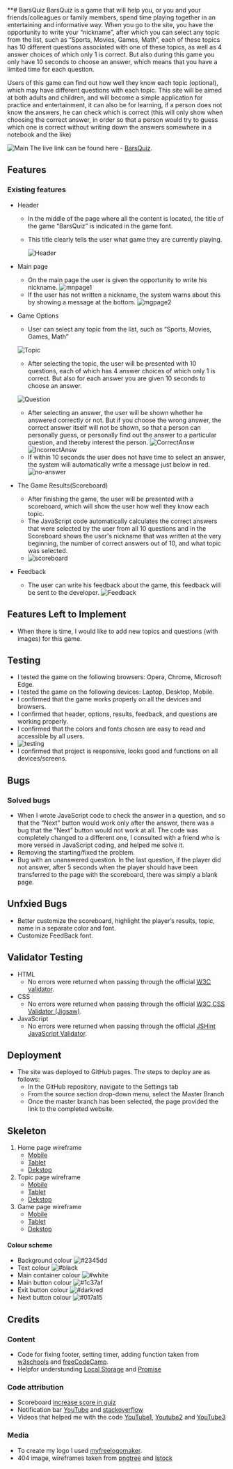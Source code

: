 
**# BarsQuiz
BarsQuiz is a game that will help you, or you and your friends/colleagues or family members, spend time playing together in an entertaining and informative way. When you go to the site, you have the opportunity to write your “nickname”, after which you can select any topic from the list, such as “Sports, Movies, Games, Math”, each of these topics has 10 different questions associated with one of these topics, as well as 4 answer choices of which only 1 is correct. But also during this game you only have 10 seconds to choose an answer, which means that you have a limited time for each question.

Users of this game can find out how well they know each topic (optional), which may have different questions with each topic. This site will be aimed at both adults and children, and will become a simple application for practice and entertainment, it can also be for learning, if a person does not know the answers, he can check which is correct (this will only show when choosing the correct answer, in order so that a person would try to guess which one is correct without writing down the answers somewhere in a notebook and the like)

![Main](assets/gallery/readme-photo/main.png)
The live link can be found here - [BarsQuiz](https://barsllvl.github.io/barsquiz/).

## Features
### Existing features
- Header
    - In the middle of the page where all the content is located, the title of the game “BarsQuiz” is indicated in the game font.
    - This title clearly tells the user what game they are currently playing.

        ![Header](assets/gallery/readme-photo/header.png)

- Main page
    - On the main page the user is given the opportunity to write his nickname.
    ![mnpage1](assets/gallery/readme-photo/mnpage1.png)
    - If the user has not written a nickname, the system warns about this by showing a message at the bottom.
    ![mgpage2](assets/gallery/readme-photo/mnpage2.png)

- Game Options
    - User can select any topic from the list, such as “Sports, Movies, Games, Math”

    ![Topic](assets/gallery/readme-photo/topic.png)
    - After selecting the topic, the user will be presented with 10 questions, each of which has 4 answer choices of which only 1 is correct. But also for each answer you are given 10 seconds to choose an answer.

    ![Question](assets/gallery/readme-photo/choice.png)
    - After selecting an answer, the user will be shown whether he answered correctly or not. But if you choose the wrong answer, the correct answer itself will not be shown, so that a person can personally guess, or personally find out the answer to a particular question, and thereby interest the person.
    ![CorrectAnsw](assets/gallery/readme-photo/correctAnsw.png)
    ![IncorrectAnsw](assets/gallery/readme-photo/incorrectAnsw.png)
    - If within 10 seconds the user does not have time to select an answer, the system will automatically write a message just below in red.
    ![no-answer](assets/gallery/readme-photo/no-answer.png)
- The Game Results(Scoreboard)
    - After finishing the game, the user will be presented with a scoreboard, which will show the user how well they know each topic.
    - The JavaScript code automatically calculates the correct answers that were selected by the user from all 10 questions and in the Scoreboard shows the user's nickname that was written at the very beginning, the number of correct answers out of 10, and what topic was selected.
    - ![scoreboard](assets/gallery/readme-photo/scoreboard.png)

- Feedback
    - The user can write his feedback about the game, this feedback will be sent to the developer.
    ![Feedback](assets/gallery/readme-photo/feedback.png)
## Features Left to Implement
- When there is time, I would like to add new topics and questions (with images) for this game.
## Testing
- I tested the game on the following browsers: Opera, Chrome, Microsoft Edge.
- I tested the game on the following devices: Laptop, Desktop, Mobile.
- I confirmed that the game works properly on all the devices and browsers.
- I confirmed that header, options, results, feedback, and questions are working properly.
- I confirmed that the colors and fonts chosen are easy to read and accessible by all users.
- ![testing](assets/gallery/readme-photo/testing.png)
- I confirmed that project is responsive, looks good and functions on all devices/screens.
## Bugs
### Solved bugs
- When I wrote JavaScript code to check the answer in a question, and so that the “Next” button would work only after the answer, there was a bug that the “Next” button would not work at all. The code was completely changed to a different one, I consulted with a friend who is more versed in JavaScript coding, and helped me solve it.
- Removing the starting/fixed the problem.
- Bug with an unanswered question. In the last question, if the player did not answer, after 5 seconds when the player should have been transferred to the page with the scoreboard, there was simply a blank page.
## Unfxied Bugs
- Better customize the scoreboard, highlight the player’s results, topic, name in a separate color and font.
- Customize FeedBack font.
## Validator Testing
- HTML
    - No errors were returned when passing through the official [W3C validator](https://validator.w3.org/#validate_by_uri).
- CSS
    - No errors were returned when passing through the official [W3C CSS Validator (Jigsaw)](https://jigsaw.w3.org/css-validator/).
- JavaScript
    - No errors were returned when passing through the official [JSHint JavaScript Validator](https://jshint.com).
## Deployment
- The site was deployed to GitHub pages. The steps to deploy are as follows:
    - In the GitHub repository, navigate to the Settings tab
    - From the source section drop-down menu, select the Master Branch
    - Once the master branch has been selected, the page provided the link to the completed website.

## Skeleton
1. Home page wireframe
    - [Mobile](https://github.com/BarslLVl/barsquiz/blob/main/assets/wireframes/home/phone.png)
    - [Tablet](https://github.com/BarslLVl/barsquiz/blob/main/assets/wireframes/home/tablet.png)
    - [Dekstop](https://github.com/BarslLVl/barsquiz/blob/main/assets/wireframes/home/dekstop.png)
2. Topic page wireframe
    - [Mobile](https://github.com/BarslLVl/barsquiz/blob/main/assets/wireframes/topic/phone.png)
    - [Tablet](https://github.com/BarslLVl/barsquiz/blob/main/assets/wireframes/topic/tablet.png)
    - [Dekstop](https://github.com/BarslLVl/barsquiz/blob/main/assets/wireframes/topic/dekstop.png)
3. Game page wireframe
    - [Mobile](https://github.com/BarslLVl/barsquiz/blob/main/assets/wireframes/game/phone.png)
    - [Tablet](https://github.com/BarslLVl/barsquiz/blob/main/assets/wireframes/game/tablet.png)
    - [Dekstop](https://github.com/BarslLVl/barsquiz/blob/main/assets/wireframes/game/dekstop.png)
#### Colour scheme
- Background colour  ![#2345dd](https://placehold.co/5x5/2345dd/2345dd)<br>
- Text colour ![#black](https://placehold.co/5x5/black/black)<br>
- Main container colour ![#white](https://placehold.co/5x5/white/white)<br>
- Main button colour ![#1c37af](https://placehold.co/5x5/1c37af/1c37af)<br>
- Exit button colour ![#darkred](https://placehold.co/5x5/darkred/darkred)<br>
- Next button colour ![#017a15](https://placehold.co/5x5/017a15/017a15)<br>
## Credits
### Content
- Code for fixing footer, setting timer, adding function taken from [w3schools](https://www.w3schools.com) and [freeCodeCamp](https://www.freecodecamp.org).
 - Helpfor understunding [Local Storage](https://javascript.info/localstorage) and [Promise](https://gomakethings.com/promise-based-xhr/)
 ### Code attribution
 - Scoreboard [increase score in quiz](https://stackoverflow.com/questions/70953748/increase-score-in-quiz-using-javascript)
 - Notification bar [YouTube](https://www.youtube.com/watch?v=mkNITfM1gm8&ab_channel=GreatStack) and [stackoverflow](https://stackoverflow.com/questions/39646065/make-notification-bar-slide-up-from-the-bottom)
 - Videos that helped me with the code [YouTube1](https://www.youtube.com/watch?v=PBcqGxrr9g8&ab_channel=GreatStack), [Youtube2](https://www.youtube.com/watch?v=riDzcEQbX6k&ab_channel=WebDevSimplified) and [YouTube3](https://www.youtube.com/watch?v=Vp8x8-reqZA&ab_channel=Codehal)
### Media
- To create my logo I used [myfreelogomaker](https://myfreelogomaker.com).
- 404 image, wireframes taken from [pngtree](https://pngtree.com) and [Istock](https://www.istockphoto.com/illustrations/computer-sketch-desktop-pc-desk)